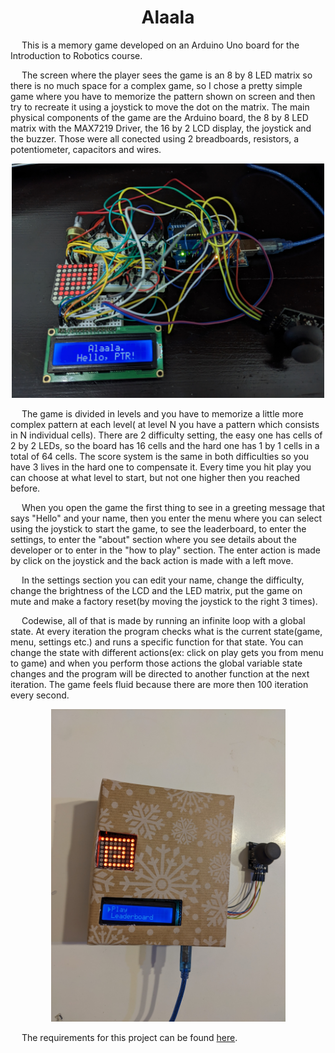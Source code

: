 <body>
<h1 align="center">Alaala</h1>
<p>&emsp;   This is a memory game developed on an Arduino Uno board for the Introduction to Robotics course.  </p>
<p>&emsp;   The screen where the player sees the game is an 8 by 8 LED matrix so there is no much space for a complex game, so I chose a pretty simple game where you have to memorize the pattern shown on screen and then try to recreate it using a joystick to move the dot on the matrix. The main physical components of the game are the Arduino board, the 8 by 8 LED matrix with the MAX7219 Driver, the 16 by 2 LCD display, the joystick and the buzzer. Those were all conected using 2 breadboards, resistors, a potentiometer, capacitors and wires.</p>
 <p align="center">
  <img src="assets/gamecomponents.jpg" alt="Game Components" width="500">
 </p>
<p>&emsp;   The game is divided in levels and you have to memorize a little more complex pattern at each level( at level N you have a pattern which consists in N individual cells). There are 2 difficulty setting, the easy one has cells of 2 by 2 LEDs, so the board has 16 cells and the hard one has 1 by 1 cells in a total of 64 cells. The score system is the same in both difficulties so you have 3 lives in the hard one to compensate it. Every time you hit play you can choose at what level to start, but not one higher then you reached before.  </p>
<p>&emsp;   When you open the game the first thing to see in a greeting message that says "Hello" and your name, then you enter the menu where you can select using the joystick to start the game, to see the leaderboard, to enter the settings, to enter the "about" section where you see details about the developer or to enter in the "how to play" section. The enter action is made by click on the joystick and the back action is made with a left move.  
<p>&emsp;   In the settings section you can edit your name, change the difficulty, change the brightness of the LCD and the LED matrix, put the game on mute and make a factory reset(by moving the joystick to the right 3 times).  </p>
<p>&emsp;   Codewise, all of that is made by running an infinite loop with a global state. At every iteration the program checks what is the current state(game, menu, settings etc.) and runs a specific function for that state. You can change the state with different actions(ex: click on play gets you from menu to game) and when you perform those actions the global variable state changes and the program will be directed to another function at the next iteration. The game feels fluid because there are more then 100 iteration every second.  </p>
 <p align="center">
  <img src="assets/alaala_2.jpg" alt="Alaala" height="500">
 </p>
 <p>&emsp; The requirements for this project can be found <a href="assets/requirements.pdf" class="image fit" >here</a>.</p>
</body>
